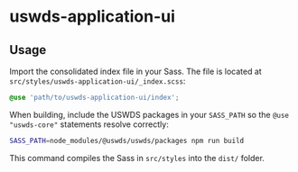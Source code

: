 # uswds-application-ui

## Usage

Import the consolidated index file in your Sass. The file is located at
`src/styles/uswds-application-ui/_index.scss`:

```scss
@use 'path/to/uswds-application-ui/index';
```

When building, include the USWDS packages in your `SASS_PATH` so the
`@use "uswds-core"` statements resolve correctly:

```bash
SASS_PATH=node_modules/@uswds/uswds/packages npm run build
```

This command compiles the Sass in `src/styles` into the `dist/` folder.

